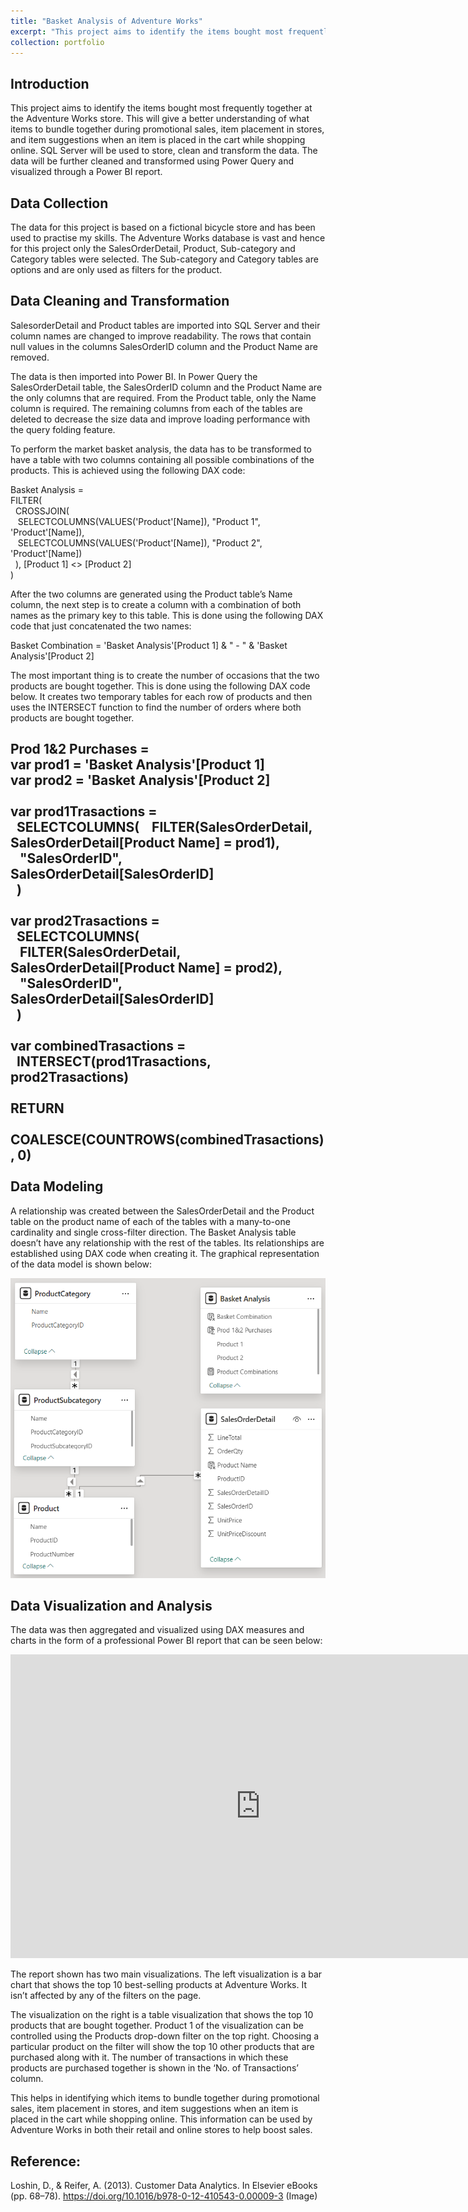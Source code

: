 ```yaml
---
title: "Basket Analysis of Adventure Works"
excerpt: "This project aims to identify the items bought most frequently together at the Adventure Works store. <br/><img src='/images/Basket-Main.jpg' width='800' height='480'>"
collection: portfolio
---
```


Introduction
------
This project aims to identify the items bought most frequently together at the Adventure Works store. This will give a better understanding of what items to bundle together during promotional sales, item placement in stores, and item suggestions when an item is placed in the cart while shopping online. SQL Server will be used to store, clean and transform the data. The data will be further cleaned and transformed using Power Query and visualized through a Power BI report.

Data Collection
------
The data for this project is based on a fictional bicycle store and has been used to practise my skills. The Adventure Works database is vast and hence for this project only the SalesOrderDetail, Product, Sub-category and Category tables were selected. The Sub-category and Category tables are options and are only used as filters for the product. 

Data Cleaning and Transformation
------
SalesorderDetail and Product tables are imported into SQL Server and their column names are changed to improve readability. The rows that contain null values in the columns SalesOrderID column and the Product Name are removed.

The data is then imported into Power BI. In Power Query the SalesOrderDetail table, the SalesOrderID column and the Product Name are the only columns that are required. From the Product table, only the Name column is required. The remaining columns from each of the tables are deleted to decrease the size data and improve loading performance with the query folding feature.

To perform the market basket analysis, the data has to be transformed to have a table with two columns containing all possible combinations of the products. This is achieved using the following DAX code:

Basket Analysis =<br/>
FILTER(<br/>
&nbsp;    CROSSJOIN(<br/>
&nbsp;&nbsp;        SELECTCOLUMNS(VALUES('Product'[Name]), "Product 1", 'Product'[Name]),<br/>
&nbsp;&nbsp;        SELECTCOLUMNS(VALUES('Product'[Name]), "Product 2", 'Product'[Name])<br/>
&nbsp;        ), [Product 1] <> [Product 2]<br/>
)<br/>


After the two columns are generated using the Product table’s Name column, the next step is to create a column with a combination of both names as the primary key to this table. This is done using the following DAX code that just concatenated the two names: 

Basket Combination = 'Basket Analysis'[Product 1] & " - " & 'Basket Analysis'[Product 2]

The most important thing is to create the number of occasions that the two products are bought together. This is done using the following DAX code below. It creates two temporary tables for each row of products and then uses the INTERSECT function to find the number of orders where both products are bought together.

Prod 1&2 Purchases =<br/>
var prod1 = 'Basket Analysis'[Product 1]<br/>
var prod2 = 'Basket Analysis'[Product 2]<br/>
<br/>
var prod1Trasactions =<br/>
&nbsp;    SELECTCOLUMNS(
&nbsp;&nbsp;        FILTER(SalesOrderDetail, SalesOrderDetail[Product Name] = prod1),<br/>
&nbsp;&nbsp;        "SalesOrderID", SalesOrderDetail[SalesOrderID]<br/>
&nbsp;    )<br/>
<br/>
var prod2Trasactions =<br/>
&nbsp;    SELECTCOLUMNS(<br/>
&nbsp;&nbsp;        FILTER(SalesOrderDetail, SalesOrderDetail[Product Name] = prod2),<br/>
&nbsp;&nbsp;        "SalesOrderID", SalesOrderDetail[SalesOrderID]<br/>
 &nbsp;   )<br/>
<br/>
var combinedTrasactions =<br/>
&nbsp;    INTERSECT(prod1Trasactions, prod2Trasactions)<br/>
<br/>
RETURN<br/>
&nbsp;    COALESCE(COUNTROWS(combinedTrasactions), 0)<br/>
<br/>
Data Modeling
------
A relationship was created between the SalesOrderDetail and the Product table on the product name of each of the tables with a many-to-one cardinality and single cross-filter direction. The Basket Analysis table doesn’t have any relationship with the rest of the tables. Its relationships are established using DAX code when creating it. The graphical representation of the data model is shown below:


<img src='/images/Basket-Analysis-Model.png' width='800' height='480'>


Data Visualization and Analysis
------
The data was then aggregated and visualized using DAX measures and charts in the form of a professional Power BI report that can be seen below:

<iframe title="AdventureWorks_Basket_Analysis" width="800" height="486" src="https://app.powerbi.com/view?r=eyJrIjoiNDI2OTU2YTYtYzQyZS00ZjBlLWFmYjktYTQ4ZGM3ZTY0NDNmIiwidCI6ImE4ZTcxNmQwLWE5ZDItNGIyYi1iMWUyLTM3MTE1MDVmZWIyZSJ9" frameborder="0" allowFullScreen="true"></iframe>

The report shown has two main visualizations. The left visualization is a bar chart that shows the top 10 best-selling products at Adventure Works. It isn’t affected by any of the filters on the page.

The visualization on the right is a table visualization that shows the top 10 products that are bought together. Product 1 of the visualization can be controlled using the Products drop-down filter on the top right. Choosing a particular product on the filter will show the top 10 other products that are purchased along with it. The number of transactions in which these products are purchased together is shown in the ‘No. of Transactions’ column.

This helps in identifying which items to bundle together during promotional sales, item placement in stores, and item suggestions when an item is placed in the cart while shopping online. This information can be used by Adventure Works in both their retail and online stores to help boost sales.

Reference:
------
Loshin, D., & Reifer, A. (2013). Customer Data Analytics. In Elsevier eBooks (pp. 68–78). https://doi.org/10.1016/b978-0-12-410543-0.00009-3 (Image)



